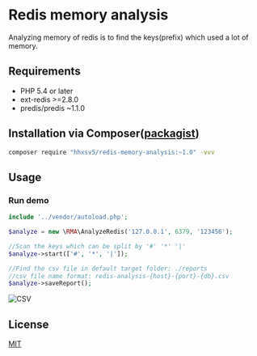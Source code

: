 Redis memory analysis
======

Analyzing memory of redis is to find the keys(prefix) which used a lot of memory.

## Requirements

* PHP 5.4 or later
* ext-redis >=2.8.0
* predis/predis ~1.1.0

## Installation via Composer([packagist](https://packagist.org/packages/hhxsv5/redis-memory-analysis))

```BASH
composer require "hhxsv5/redis-memory-analysis:~1.0" -vvv
```

## Usage
### Run demo

```PHP
include '../vendor/autoload.php';

$analyze = new \RMA\AnalyzeRedis('127.0.0.1', 6379, '123456');

//Scan the keys which can be split by '#' '*' '|'
$analyze->start(['#', '*', '|']);

//Find the csv file in default target folder: ./reports
//csv file name format: redis-analysis-{host}-{port}-{db}.csv
$analyze->saveReport();
```

![CSV](https://raw.githubusercontent.com/hhxsv5/redis-memory-analysis/master/examples/demo.png)


## License

[MIT](https://github.com/hhxsv5/redis-memory-analysis/blob/master/LICENSE)

